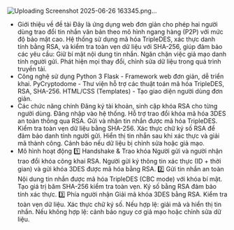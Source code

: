 ![Uploading Screenshot 2025-06-26 163345.png…]()

- Giới thiệu về đề tài
Đây là ứng dụng web đơn giản cho phép hai người dùng trao đổi tin nhắn văn bản theo mô hình ngang hàng (P2P) với mức độ bảo mật cao. Hệ thống sử dụng mã hóa TripleDES, xác thực danh tính bằng RSA, và kiểm tra toàn vẹn dữ liệu với SHA-256, giúp đảm bảo các yêu cầu:
Giữ bí mật nội dung tin nhắn.
Ngăn chặn việc giả mạo danh tính người gửi.
Phát hiện mọi thay đổi, chỉnh sửa dữ liệu trong quá trình truyền tải.
- Công nghệ sử dụng
Python 3
Flask - Framework web đơn giản, dễ triển khai.
PyCryptodome - Thư viện hỗ trợ các thuật toán mã hóa TripleDES, RSA, SHA-256.
HTML/CSS (Templates) - Tạo giao diện người dùng đơn giản.
- Các chức năng chính
Đăng ký tài khoản, sinh cặp khóa RSA cho từng người dùng.
Đăng nhập vào hệ thống.
Hỗ trợ trao đổi khóa mã hóa 3DES an toàn thông qua RSA.
Gửi và nhận tin nhắn được mã hóa TripleDES.
Kiểm tra toàn vẹn dữ liệu bằng SHA-256.
Xác thực chữ ký số RSA để đảm bảo danh tính người gửi.
Hiển thị tin nhắn sau khi xác thực và giải mã thành công.
Cảnh báo nếu dữ liệu bị chỉnh sửa hoặc giả mạo.
- Mô hình hoạt động
1️⃣ Handshake & Trao khóa
Người gửi và người nhận trao đổi khóa công khai RSA.
Người gửi ký thông tin xác thực (ID + thời gian) và gửi khóa 3DES được mã hóa bằng RSA.
2️⃣ Gửi tin nhắn an toàn
Nội dung tin nhắn được mã hóa TripleDES (CBC mode) với khóa bí mật.
Tạo giá trị băm SHA-256 kiểm tra toàn vẹn.
Ký số bằng RSA đảm bảo tính xác thực.
3️⃣ Phía người nhận
Giải mã khóa 3DES bằng RSA.
Kiểm tra toàn vẹn dữ liệu.
Xác thực chữ ký số.
Nếu hợp lệ: giải mã và hiển thị tin nhắn.
Nếu không hợp lệ: cảnh báo nguy cơ giả mạo hoặc chỉnh sửa dữ liệu.
